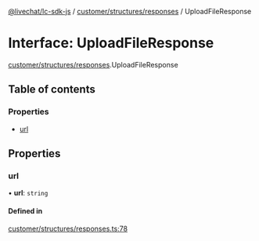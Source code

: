 [@livechat/lc-sdk-js](../README.md) / [customer/structures/responses](../modules/customer_structures_responses.md) / UploadFileResponse

# Interface: UploadFileResponse

[customer/structures/responses](../modules/customer_structures_responses.md).UploadFileResponse

## Table of contents

### Properties

- [url](customer_structures_responses.UploadFileResponse.md#url)

## Properties

### url

• **url**: `string`

#### Defined in

[customer/structures/responses.ts:78](https://github.com/livechat/lc-sdk-js/blob/8462be9/src/customer/structures/responses.ts#L78)

